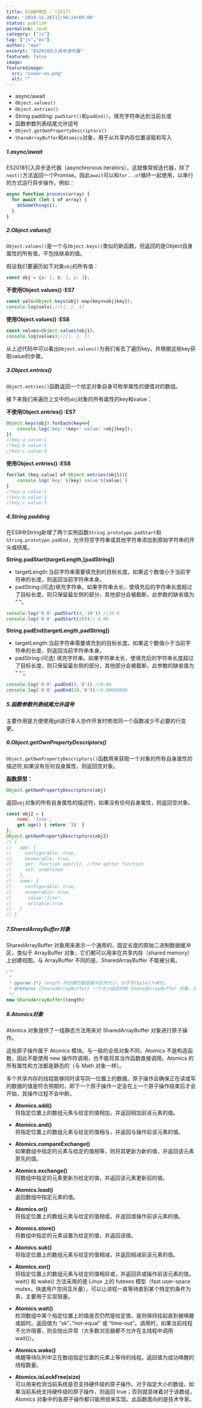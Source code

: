 ```yaml
---
title: ES8新特性 - (2017)
date: '2019-11-26T17:56:24+08:00'
status: publish
permalink: /es8
category: ["js"] 
tag: ["js","es"]
author: "max"
excerpt: "ES2018引入异步迭代器"
featured: false
image: 
featuredimage:
  src: "cover-es.png"
  alt: ""
---
```

- async/await
- `Object.values()`
- `Object.entries()`
- String padding: `padStart()`和`padEnd()`，填充字符串达到当前长度
- 函数参数列表结尾允许逗号
- `Object.getOwnPropertyDescriptors()`
- `ShareArrayBuffer`和`Atomics`对象，用于从共享内存位置读取和写入

##### 1.async/await

ES2018引入异步迭代器（asynchronous iterators），这就像常规迭代器，除了`next()`方法返回一个Promise。因此`await`可以和`for...of`循环一起使用，以串行的方式运行异步操作。例如：

```js
async function process(array) {
  for await (let i of array) {
    doSomething(i);
  }
}
```

##### 2.Object.values()

`Object.values()`是一个与`Object.keys()`类似的新函数，但返回的是Object自身属性的所有值，不包括继承的值。

假设我们要遍历如下对象`obj`的所有值：

```js
const obj = {a: 1, b: 2, c: 3};
```

**不使用Object.values() :ES7**

```js
const vals=Object.keys(obj).map(key=>obj[key]);
console.log(vals);//[1, 2, 3]
```

**使用Object.values() :ES8**

```js
const values=Object.values(obj1);
console.log(values);//[1, 2, 3]
```

从上述代码中可以看出`Object.values()`为我们省去了遍历key，并根据这些key获取value的步骤。

##### 3.Object.entries()

`Object.entries()`函数返回一个给定对象自身可枚举属性的键值对的数组。

接下来我们来遍历上文中的`obj`对象的所有属性的key和value：

**不使用Object.entries() :ES7**

```js
Object.keys(obj).forEach(key=>{
	console.log('key:'+key+' value:'+obj[key]);
})
//key:a value:1
//key:b value:2
//key:c value:3
```

**使用Object.entries() :ES8**

```js
for(let [key,value] of Object.entries(obj1)){
	console.log(`key: ${key} value:${value}`)
}
//key:a value:1
//key:b value:2
//key:c value:3
```

##### 4.String padding

在ES8中String新增了两个实例函数`String.prototype.padStart`和`String.prototype.padEnd`，允许将空字符串或其他字符串添加到原始字符串的开头或结尾。

**String.padStart(targetLength,\[padString\])**

- targetLength:当前字符串需要填充到的目标长度。如果这个数值小于当前字符串的长度，则返回当前字符串本身。
- padString:(可选)填充字符串。如果字符串太长，使填充后的字符串长度超过了目标长度，则只保留最左侧的部分，其他部分会被截断，此参数的缺省值为 ” “。

```js
console.log('0.0'.padStart(4,'10')) //10.0
console.log('0.0'.padStart(20))// 0.00 
```

**String.padEnd(targetLength,padString\])**

- targetLength:当前字符串需要填充到的目标长度。如果这个数值小于当前字符串的长度，则返回当前字符串本身。
- padString:(可选) 填充字符串。如果字符串太长，使填充后的字符串长度超过了目标长度，则只保留最左侧的部分，其他部分会被截断，此参数的缺省值为 ” “；

```js
console.log('0.0'.padEnd(4,'0')) //0.00
console.log('0.0'.padEnd(10,'0'))//0.00000000
```

##### 5.函数参数列表结尾允许逗号

主要作用是方便使用git进行多人协作开发时修改同一个函数减少不必要的行变更。

##### 6.Object.getOwnPropertyDescriptors()

`Object.getOwnPropertyDescriptors()`函数用来获取一个对象的所有自身属性的描述符,如果没有任何自身属性，则返回空对象。

**函数原型：**
```js
Object.getOwnPropertyDescriptors(obj)
```

返回`obj`对象的所有自身属性的描述符，如果没有任何自身属性，则返回空对象。

```js
const obj2 = {
	name: 'Jine',
	get age() { return '18' }
};
Object.getOwnPropertyDescriptors(obj2)
// {
//   age: {
//     configurable: true,
//     enumerable: true,
//     get: function age(){}, //the getter function
//     set: undefined
//   },
//   name: {
//     configurable: true,
//     enumerable: true,
//		value:"Jine",
//		writable:true
//   }
// }
```

##### 7.SharedArrayBuffer对象

SharedArrayBuffer 对象用来表示一个通用的，固定长度的原始二进制数据缓冲区，类似于 ArrayBuffer 对象，它们都可以用来在共享内存（shared memory）上创建视图。与 ArrayBuffer 不同的是，SharedArrayBuffer 不能被分离。

```js
/**
 *
 * @param {*} length 所创建的数组缓冲区的大小，以字节(byte)为单位。
 * @returns {SharedArrayBuffer} 一个大小指定的新 SharedArrayBuffer 对象。其内容被初始化为 0。
 */
new SharedArrayBuffer(length)
```

##### 8.Atomics对象

Atomics 对象提供了一组静态方法用来对 SharedArrayBuffer 对象进行原子操作。

这些原子操作属于 Atomics 模块。与一般的全局对象不同，Atomics 不是构造函数，因此不能使用 new 操作符调用，也不能将其当作函数直接调用。Atomics 的所有属性和方法都是静态的（与 Math 对象一样）。

多个共享内存的线程能够同时读写同一位置上的数据。原子操作会确保正在读或写的数据的值是符合预期的，即下一个原子操作一定会在上一个原子操作结束后才会开始，其操作过程不会中断。

- **Atomics.add()**<br>
将指定位置上的数组元素与给定的值相加，并返回相加前该元素的值。

- **Atomics.and()**<br>
将指定位置上的数组元素与给定的值相与，并返回与操作前该元素的值。

- **Atomics.compareExchange()**<br>
如果数组中指定的元素与给定的值相等，则将其更新为新的值，并返回该元素原先的值。

- **Atomics.exchange()**<br>
将数组中指定的元素更新为给定的值，并返回该元素更新前的值。

- **Atomics.load()**<br>
返回数组中指定元素的值。

- **Atomics.or()**<br>
将指定位置上的数组元素与给定的值相或，并返回或操作前该元素的值。

- **Atomics.store()**<br>
将数组中指定的元素设置为给定的值，并返回该值。

- **Atomics.sub()**<br>
将指定位置上的数组元素与给定的值相减，并返回相减前该元素的值。

- **Atomics.xor()**<br>
将指定位置上的数组元素与给定的值相异或，并返回异或操作前该元素的值。
wait() 和 wake() 方法采用的是 Linux 上的 futexes 模型（fast user-space mutex，快速用户空间互斥量），可以让进程一直等待直到某个特定的条件为真，主要用于实现阻塞。

- **Atomics.wait()**<br>
检测数组中某个指定位置上的值是否仍然是给定值，是则保持挂起直到被唤醒或超时。返回值为 “ok”、”not-equal” 或 “time-out”。调用时，如果当前线程不允许阻塞，则会抛出异常（大多数浏览器都不允许在主线程中调用 wait()）。

- **Atomics.wake()**<br>
唤醒等待队列中正在数组指定位置的元素上等待的线程。返回值为成功唤醒的线程数量。

- **Atomics.isLockFree(size)**<br>
可以用来检测当前系统是否支持硬件级的原子操作。对于指定大小的数组，如果当前系统支持硬件级的原子操作，则返回 true；否则就意味着对于该数组，Atomics 对象中的各原子操作都只能用锁来实现。此函数面向的是技术专家。
